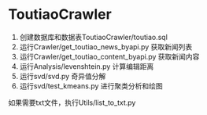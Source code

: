 # ToutiaoCrawler

1. 创建数据库和数据表ToutiaoCrawler/toutiao.sql
2. 运行Crawler/get_toutiao_news_byapi.py 获取新闻列表
3. 运行Crawler/get_toutiao_content_byapi.py 获取新闻内容
4. 运行Analysis/levenshtein.py 计算编辑距离
5. 运行svd/svd.py 奇异值分解
6. 运行svd/test_kmeans.py 进行聚类分析和绘图

  如果需要txt文件，执行Utils/list_to_txt.py
  

